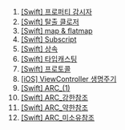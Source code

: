 1. [[Swift] 프로퍼티 감시자](https://velog.io/@chagmn/Swift-프로퍼티-감시자)
2. [[Swift] 탈출 클로저](https://velog.io/@chagmn/Swift-탈출-클로저)
3. [[Swift] map & flatmap](https://velog.io/@chagmn/Swift-map-flatmap)
4. [[Swift] Subscript](https://velog.io/@chagmn/Swift-Subscript)
5. [[Swift] 상속](https://velog.io/@chagmn/Swift-상속)
6. [[Swift] 타입캐스팅](https://velog.io/@chagmn/Swift-타입캐스팅)
7. [[Swift] 프로토콜](https://velog.io/@chagmn/Swift프로토콜)
8. [[iOS] ViewController 생명주기](https://velog.io/@chagmn/iOS-ViewController-생명주기)
9. [[Swift] ARC_(1)](https://velog.io/@chagmn/Swift-ARC1)
10. [[Swift] ARC_강한참조](https://velog.io/@chagmn/SwiftARC강한참조)
11. [[Swift] ARC_약한참조](https://velog.io/@chagmn/Swift-ARC약한참조)
12. [[Swift] ARC_미소유참조](https://velog.io/@chagmn/Swift-ARC미소유참조)
